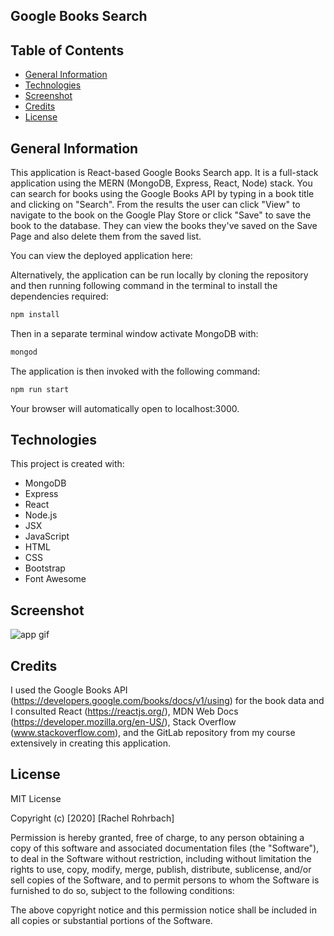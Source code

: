 ## Google Books Search

## Table of Contents
* [General Information](#general-information)
* [Technologies](#technologies)
* [Screenshot](#screenshot)
* [Credits](#credits)
* [License](#license)

## General Information
This application is React-based Google Books Search app. It is a full-stack application using the MERN (MongoDB, Express, React, Node) stack.  You can search for books using the Google Books API by typing in a book title and clicking on "Search". From the results the user can click "View" to navigate to the book on the Google Play Store or click "Save" to save the book to the database. They can view the books they've saved on the Save Page and also delete them from the saved list.  

You can view the deployed application here: 

Alternatively, the application can be run locally by cloning the repository and then running following command in the terminal to install the dependencies required:
```sh
npm install
```
Then in a separate terminal window activate MongoDB with:
```sh
mongod
```
The application is then invoked with the following command:
```sh
npm run start
```
Your browser will automatically open to localhost:3000.

## Technologies
This project is created with: 
* MongoDB
* Express
* React 
* Node.js 
* JSX
* JavaScript
* HTML
* CSS
* Bootstrap
* Font Awesome

## Screenshot
![app gif](./readme-assets/app-demo.gif)


## Credits
I used the Google Books API (https://developers.google.com/books/docs/v1/using) for the book data and I consulted React (https://reactjs.org/), MDN Web Docs (https://developer.mozilla.org/en-US/), Stack Overflow (www.stackoverflow.com), and the GitLab repository from my course extensively in creating this application. 

## License
MIT License

Copyright (c) [2020] [Rachel Rohrbach]

Permission is hereby granted, free of charge, to any person obtaining a copy
of this software and associated documentation files (the "Software"), to deal
in the Software without restriction, including without limitation the rights
to use, copy, modify, merge, publish, distribute, sublicense, and/or sell
copies of the Software, and to permit persons to whom the Software is
furnished to do so, subject to the following conditions:

The above copyright notice and this permission notice shall be included in all
copies or substantial portions of the Software.